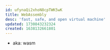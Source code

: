 ```yaml
---
id: ufynaQi2xhoN8cpTWK5wK
title: WebAssembly
desc: 'fast, safe, and open virtual machine'
updated: 1730843232324
created: 1638132661801
---
```




- aka: wasm

